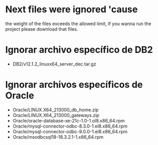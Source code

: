 # Next files were ignored 'cause 
the weight of the files exceeds the allowed limit, if you wanna run the project please download that files.


# Ignorar archivo específico de DB2
* DB2/v12.1.2_linuxx64_server_dec.tar.gz

# Ignorar archivos específicos de Oracle
* Oracle/LINUX.X64_213000_db_home.zip
* Oracle/LINUX.X64_213000_gateways.zip
* Oracle/oracle-database-xe-21c-1.0-1.ol8.x86_64.rpm
* Oracle/mysql-connector-odbc-8.3.0-1.el8.x86_64.rpm
* Oracle/mysql-connector-odbc-9.0.0-1.el8.x86_64.rpm
* Oracle/msodbcsql18-18.3.2.1-1.x86_64.rpm
